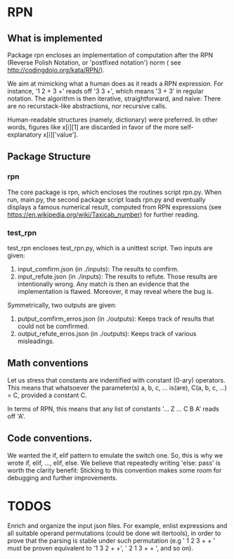 # RPN

## What is implemented
Package rpn encloses an implementation of computation after the RPN (Reverse
Polish Notation, or 'postfixed notation') norm (
see http://codingdojo.org/kata/RPN/).

We aim at mimicking what a human does as it reads a RPN expression. 
For instance, '1 2 + 3 +' reads off '3 3 +', which means '3 + 3' in regular 
notation.
The algorithm is then iterative, straightforward, and naive: 
There are no recurstack-like abstractions, nor recursive calls.

Human-readable structures (namely, dictionary) were preferred. 
In other words, figures like x[i][1] are discarded in favor of the more self-
explanatory x[i]['value'].

## Package Structure
### rpn
The core package is rpn, which encloses the routines script rpn.py.
When run, main.py, the second package script loads rpn.py and eventually 
displays a famous numerical result, computed from RPN expressions (see 
  https://en.wikipedia.org/wiki/Taxicab_number) for further reading.

### test_rpn
test_rpn encloses test_rpn.py, which is a unittest script.
Two inputs are given: 
1. input_comfirm.json (in ./inputs): The results to comfirm.
2. input_refute.json (in ./inputs): The results to refute.
Those results are intentionally wrong. Any match is then an evidence that the 
implementation is flawed. Moreover, it may reveal where the bug is.

Symmetrically, two outputs are given: 
1. putput_comfirm_erros.json (in ./outputs): Keeps track of results that could
not be comfirmed.
2. output_refute_erros.json (in ./outputs): Keeps track of various misleadings.

## Math conventions
Let us stress that constants are indentified with constant (0-ary) operators. 
This means that whatsoever the parameter(s) a, b, c, … is(are), 
C(a, b, c, …) = C, provided a constant C.

In terms of RPN, this means that any list of constants '… Z … C B A' reads off
'A'.

## Code conventions.
We wanted the if, elif pattern to emulate the switch one. So, this is why we 
wrote if, elif, …, elif, else. We believe that repeatedly writing 'else: pass'
is worth the clarity benefit: Sticking to this convention makes some room for
debugging and further improvements.

# TODOS
Enrich and organize the input json files. For example, enlist expressions and
all suitable operand permutations (could be done wit itertools), in order to 
prove that the parsing is stable under such permutation (e.g ' 1 2 3 + + ' 
must be proven equivalent to '1 3 2 + +', ' 2 1 3 + + ', and so on).


